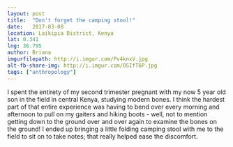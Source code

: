 ```yaml
---
layout: post
title:  "Don't forget the camping stool!"
date:   2017-03-08
location: Laikipia District, Kenya
lat: 0.341
lng: 36.795
author: Briana
imgurfilepath: http://i.imgur.com/Pv4knxV.jpg
alt-fb-share-img: http://i.imgur.com/OSIfT6P.jpg
tags: ["anthropology"]
---
```


	
I spent the entirety of my second trimester pregnant with my now 5 year old son in the field in central Kenya, studying modern bones. I think the hardest part of that entire experience was having to bend over every morning and afternoon to pull on my gaiters and hiking boots - well, not to mention getting down to the ground over and over again to examine the bones on the ground! I ended up bringing a little folding camping stool with me to the field to sit on to take notes; that really helped ease the discomfort.